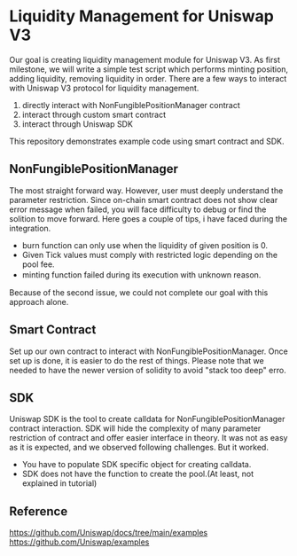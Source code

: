# Liquidity Management for Uniswap V3
Our goal is creating liquidity management module for Uniswap V3. 
As first milestone, we will write a simple test script which performs minting position, adding liquidity, removing liquidity in order. 
There are a few ways to interact with Uniswap V3 protocol for liquidity management.
1. directly interact with NonFungiblePositionManager contract
2. interact through custom smart contract
3. interact through Uniswap SDK

This repository demonstrates example code using smart contract and SDK.

## NonFungiblePositionManager
The most straight forward way. However, user must deeply understand the parameter restriction. 
Since on-chain smart contract does not show clear error message when failed, you will face difficulty to debug or find the solition to move forward.
Here goes a couple of tips, i have faced during the integration.
- burn function can only use when the liquidity of given position is 0.
- Given Tick values must comply with restricted logic depending on the pool fee. 
- minting function failed during its execution with unknown reason.　

Because of the second issue, we could not complete our goal with this approach alone.

## Smart Contract
Set up our own contract to interact with NonFungiblePositionManager.
Once set up is done, it is easier to do the rest of things. 
Please note that we needed to have the newer version of solidity to avoid "stack too deep" erro.

## SDK
Uniswap SDK is the tool to create calldata for NonFungiblePositionManager contract interaction.
SDK will hide the complexity of many parameter restriction of contract and offer easier interface in theory.
It was not as easy as it is expected, and we observed following challenges. But it worked.
- You have to populate SDK specific object for creating calldata.
- SDK does not have the function to create the pool.(At least, not explained in tutorial)

## Reference
https://github.com/Uniswap/docs/tree/main/examples  
https://github.com/Uniswap/examples
